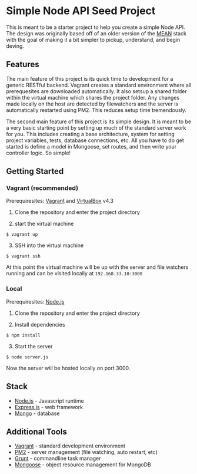 # Simple Node API Seed Project
This is meant to be a starter project to help you create a simple Node API. The design was originally based off of an older version of the [MEAN](http://meanjs.org/) stack with the goal of making it a bit simpler to pickup, understand, and begin deving.

## Features
The main feature of this project is its quick time to development for a generic RESTful backend. Vagrant creates a standard environment where all prerequesites are downloaded automatically. It also setsup a shared folder within the virtual machine which shares the project folder. Any changes made locally on the host are detected by filewatchers and the server is automatically restarted using PM2. This reduces setup time tremendously.

The second main feature of this project is its simple design. It is meant to be a very basic starting point by setting up much of the standard server work for you. This includes creating a base architecture, system for setting project variables, tests, database connections, etc. All you have to do get started is define a model in Mongoose, set routes, and then write your controller logic. So simple!

## Getting Started

### Vagrant (recommended)
Prerequiresites: [Vagrant](https://www.vagrantup.com/) and [VirtualBox](https://www.virtualbox.org/wiki/Download_Old_Builds_4_3) v4.3

1. Clone the repository and enter the project directory

2. start the virtual machine

  ```
  $ vagrant up
  ```

3. SSH into the virtual machine 

  ```
  $ vagrant ssh
  ```

At this point the virtual machine will be up with the server and file watchers running and can be visited locally at `192.168.33.10:3000`

### Local
Prerequiresites: [Node.js](https://nodejs.org)

1. Clone the repository and enter the project directory

2. Install dependencies

  ```
  $ npm install
  ```
  
3. Start the server

  ```
  $ node server.js
  ```

Now the server will be hosted locally on port 3000.

## Stack
- [Node.js](https://nodejs.org) - Javascript runtime
- [Express.js](http://expressjs.com/) - web framework
- [Mongo](https://www.mongodb.org/) - database

## Additional Tools
- [Vagrant](https://www.vagrantup.com/) - standard development environment
- [PM2](http://pm2.keymetrics.io/) - server management (file watching, auto restart, etc)
- [Grunt](http://gruntjs.com/) - commandline task manager
- [Mongoose](http://mongoosejs.com/index.html) - object resource management for MongoDB
